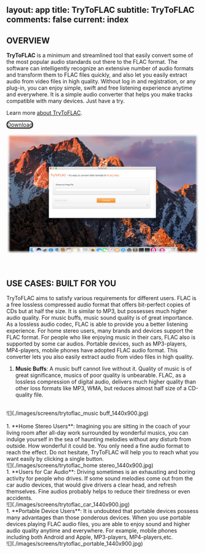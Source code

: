 layout: app
title: TryToFLAC
subtitle: TryToFLAC
comments: false
current: index
---


## OVERVIEW


**TryToFLAC** is a minimum and streamlined tool that easily convert some of the most popular audio standards out there to the FLAC format. The software can intelligently recognize an extensive number of audio formats and transform them to FLAC files quickly, and also let you easily extract audio from video files in high quality. Without log in and registration, or any plug-in, you can enjoy simple, swift and free listening experience anytime and everywhere. It is a simple audio converter that helps you make tracks compatible with many devices. Just have a try.

Learn more [about TryToFLAC](./features.html).

<a href="./download.html"><span class="cls-banner-start-link" style="border: 2px solid; border-radius: 25px;"><i class="fa fa-download fa-3x" aria-hidden="true"></i> <span> Download </span></span></a>
<br>

<!-- ![](./images/screens/s2_953x525.png) -->
![](./images/screens/trytoflac_1440x900.png)

<br>

## USE CASES: BUILT FOR YOU
TryToFLAC aims to satisfy various requirements for different users. FLAC is a free lossless compressed audio format that offers bit-perfect copies of CDs but at half the size. It is similar to MP3, but possesses much higher audio quality. For music buffs, music sound quality is of great importance. As a lossless audio codec, FLAC is able to provide you a better listening experience. For home stereo users, many brands and devices support the FLAC format. For people who like enjoying music in their cars, FLAC also is supported by some car audios. Portable devices, such as MP3-players, MP4-players, mobile phones have adopted FLAC audio format. This converter lets you also easily extract audio from video files in high quality.

1. **Music Buffs**: A music buff cannot live without it. Quality of music is of great significance, musics of poor quality is unbearable. FLAC, as a lossless compression of digital audio, delivers much higher quality than other loss formats like MP3, WMA, but reduces almost half size of a CD-quality file.
<br>
![](./images/screens/trytoflac_music buff_1440x900.jpg)
<br>
<br>
1. **Home Stereo Users**: Imagining you are sitting in the coach of your living room after all-day work surrounded by wonderful musics, you can indulge yourself in the sea of haunting melodies without any disturb from outside. How wonderful it could be. You only need a fine audio format to reach the effect. Do not hesitate, TryToFLAC will help you to reach what you want easily by clicking a single button.
<br>
![](./images/screens/trytoflac_home stereo_1440x900.jpg)
<br>
1. **Users for Car Audio**: Driving sometimes is an exhausting and boring activity for people who drives. If some sound melodies come out from the car audio devices, that would give drivers a clear head, and refresh themselves. Fine audios probably helps to reduce their tiredness or even accidents. 
<br>
![](./images/screens/trytoflac_car_1440x900.jpg)
<br>
1. **Portable Device Users**: It is undoubted that portable devices possess many advantages than those ponderous devices. When you use portable devices playing FLAC audio files, you are able to enjoy sound and higher audio quality anytime and everywhere. For example, mobile phones including both Android and Apple, MP3-players, MP4-players,etc. 
<br>
![](./images/screens/trytoflac_portable_1440x900.jpg)
<br>